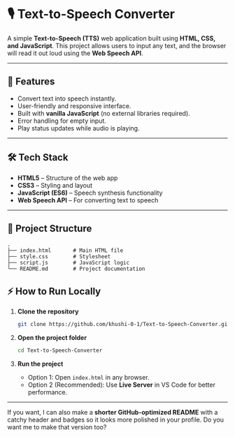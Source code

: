 
# 🎙️ Text-to-Speech Converter

A simple **Text-to-Speech (TTS)** web application built using **HTML, CSS, and JavaScript**.
This project allows users to input any text, and the browser will read it out loud using the **Web Speech API**.

---

## 🚀 Features

* Convert text into speech instantly.
* User-friendly and responsive interface.
* Built with **vanilla JavaScript** (no external libraries required).
* Error handling for empty input.
* Play status updates while audio is playing.

---

## 🛠️ Tech Stack

* **HTML5** – Structure of the web app
* **CSS3** – Styling and layout
* **JavaScript (ES6)** – Speech synthesis functionality
* **Web Speech API** – For converting text to speech

---

## 📂 Project Structure

```
.
├── index.html       # Main HTML file
├── style.css        # Stylesheet
├── script.js        # JavaScript logic
└── README.md        # Project documentation
```

## ⚡ How to Run Locally

1. **Clone the repository**

   ```bash
   git clone https://github.com/khushi-0-1/Text-to-Speech-Converter.git
   ```

2. **Open the project folder**

   ```bash
   cd Text-to-Speech-Converter
   ```

3. **Run the project**

   * Option 1: Open `index.html` in any browser.
   * Option 2 (Recommended): Use **Live Server** in VS Code for better performance.

---

If you want, I can also make a **shorter GitHub-optimized README** with a catchy header and badges so it looks more polished in your profile.
Do you want me to make that version too?
